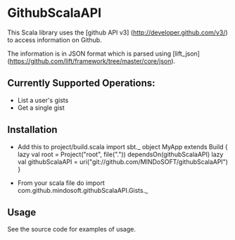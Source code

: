 GithubScalaAPI
==============

This Scala library uses the [github API v3] (http://developer.github.com/v3/) 
to access information on Github.

The information is in JSON format which is parsed using [lift_json] (https://github.com/lift/framework/tree/master/core/json).

Currently Supported Operations:
------------------------------
* List a user's gists
* Get a single gist

Installation
------------

*    Add this to project/build.scala
        import sbt._
        object MyApp extends Build
        {
          lazy val root =
            Project("root", file(".")) dependsOn(githubScalaAPI)
          lazy val githubScalaAPI =
            uri("git://github.com/MINDoSOFT/githubScalaAPI")
        }

*    From your scala file do
        import com.github.mindosoft.githubScalaAPI.Gists._

Usage
-----
See the source code for examples of usage.
